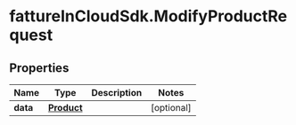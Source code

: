 # fattureInCloudSdk.ModifyProductRequest

## Properties

Name | Type | Description | Notes
------------ | ------------- | ------------- | -------------
**data** | [**Product**](Product.md) |  | [optional] 


